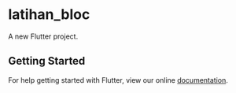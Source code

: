 # latihan_bloc

A new Flutter project.

## Getting Started

For help getting started with Flutter, view our online
[documentation](https://flutter.io/).
